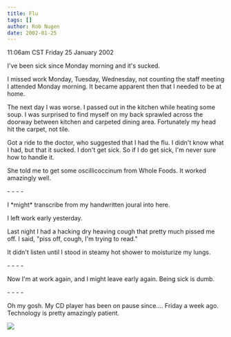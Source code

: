 ```yaml
---
title: Flu
tags: []
author: Rob Nugen
date: 2002-01-25
---
```


<title></title>
<p class=date>11:06am CST Friday 25 January 2002</p>

<p>I've been sick since Monday morning and it's sucked.</p>

<p>I missed work Monday, Tuesday, Wednesday, not counting the staff
meeting I attended Monday morning.  It became apparent then that I
needed to be at home.</p>

<p>The next day I was worse.  I passed out in the kitchen while
heating some soup.  I was surprised to find myself on my back sprawled
across the doorway between kitchen and carpeted dining area.
Fortunately my head hit the carpet, not tile.</p>

<p>Got a ride to the doctor, who suggested that I had the flu.  I
didn't know what I had, but that it sucked.  I don't get sick.  So if
I do get sick, I'm never sure how to handle it.</p>

<p>She told me to get some oscillicoccinum from Whole Foods.  It
worked amazingly well.</p>

<p>- - - -</p>

<p>I *might* transcribe from my handwritten joural into here.</p>

<p>I left work early yesterday.</p>

<p>Last night I had a hacking dry heaving cough that pretty much
pissed me off.  I said, "piss off, cough, I'm trying to read."</p>

<p>It didn't listen until I stood in steamy hot shower to moisturize
my lungs.</p>

<p>- - - -</p>

<p>Now I'm at work again, and I might leave early again.  Being sick
is dumb.</p>

<p>- - - -</p>

<p>Oh my gosh.  My CD player has been on pause since.... Friday a week
ago.  Technology is pretty amazingly patient.</p>

<p><img src='/images/rob/wL-ROB.gif'/></p>

